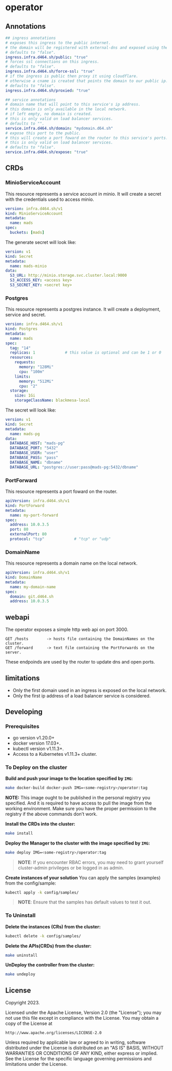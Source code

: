 # operator

## Annotations

```yaml
## ingress annotations
# exposes this ingress to the public internet.
# the domain will be registered with external-dns and exposed using the external ingress class.
# defaults to "false".
ingress.infra.d464.sh/public: "true"
# forces ssl connections on this ingress.
# defaults to "false".
ingress.infra.d464.sh/force-ssl: "true"
# if the ingress is public then proxy it using cloudflare.
# otherwise a cname is created that points the domain to our public ip.
# defaults to "false".
ingress.infra.d464.sh/proxied: "true"

## service annotations
# domain name that will point to this service's ip address.
# this domain is only available in the local network.
# if left empty, no domain is created.
# this is only valid on load balancer services.
# defaults to "".
service.infra.d464.sh/domain: "mydomain.d64.sh"
# expose this port to the public.
# this will create a port foward on the router to this service's ports.
# this is only valid on load balancer services.
# defaults to "false".
service.infra.d464.sh/expose: "true"
```

## CRDs

### MinioServiceAccount

This resource represents a service account in minio.
It will create a secret with the credentials used to access minio.

```yaml
version: infra.d464.sh/v1
kind: MinioServiceAccount
metadata:
  name: mads
spec:
  buckets: [mads]
```

The generate secret will look like:
```yaml
version: v1
kind: Secret
metadata:
  name: mads-minio
data:
  S3_URL: http://minio.storage.svc.cluster.local:9000
  S3_ACCESS_KEY: <access key>
  S3_SECRET_KEY: <secret key>
```

### Postgres

This resource represents a postgres instance.
It will create a deployment, service and secret.

```yaml
version: infra.d464.sh/v1
kind: Postgres
metadata:
  name: mads
spec:
  tag: "14"
  replicas: 1             # this value is optional and can be 1 or 0
  resources:
    requests:
      memory: "128Mi"
      cpu: "100m"
    limits:
      memory: "512Mi"
      cpu: "2"
  storage:
    size: 1Gi
    storageClassName: blackmesa-local
```

The secret will look like:
```yaml
version: v1
kind: Secret
metadata:
  name: mads-pg
data:
  DATABASE_HOST: "mads-pg"
  DATABASE_PORT: "5432"
  DATABASE_USER: "user"
  DATABASE_PASS: "pass"
  DATABASE_NAME: "dbname"
  DATABASE_URL: "postgres://user:pass@mads-pg:5432/dbname"
```

### PortForward

This resource represents a port foward on the router.

```yaml
apiVersion: infra.d464.sh/v1
kind: PortForward
metadata:
  name: my-port-forward
spec:
  address: 10.0.3.5
  port: 80
  externalPort: 80
  protocol: "tcp"             # "tcp" or "udp"
```

### DomainName

This resource represents a domain name on the local network.

```yaml
apiVersion: infra.d464.sh/v1
kind: DomainName
metadata:
  name: my-domain-name
spec:
  domain: git.d464.sh
  address: 10.0.3.5
```

## webapi

The operator exposes a simple http web api on port 3000.
```
GET /hosts        -> hosts file containing the DomainNames on the cluster.
GET /forward      -> text file containing the PortForwards on the server.
```
These endpoinds are used by the router to update dns and open ports.

## limitations

+ Only the first domain used in an ingress is exposed on the local network.
+ Only the first ip address of a load balancer service is considered.

## Developing

### Prerequisites
- go version v1.20.0+
- docker version 17.03+.
- kubectl version v1.11.3+.
- Access to a Kubernetes v1.11.3+ cluster.

### To Deploy on the cluster
**Build and push your image to the location specified by `IMG`:**

```sh
make docker-build docker-push IMG=<some-registry>/operator:tag
```

**NOTE:** This image ought to be published in the personal registry you specified. 
And it is required to have access to pull the image from the working environment. 
Make sure you have the proper permission to the registry if the above commands don’t work.

**Install the CRDs into the cluster:**

```sh
make install
```

**Deploy the Manager to the cluster with the image specified by `IMG`:**

```sh
make deploy IMG=<some-registry>/operator:tag
```

> **NOTE**: If you encounter RBAC errors, you may need to grant yourself cluster-admin 
privileges or be logged in as admin.

**Create instances of your solution**
You can apply the samples (examples) from the config/sample:

```sh
kubectl apply -k config/samples/
```

>**NOTE**: Ensure that the samples has default values to test it out.

### To Uninstall
**Delete the instances (CRs) from the cluster:**

```sh
kubectl delete -k config/samples/
```

**Delete the APIs(CRDs) from the cluster:**

```sh
make uninstall
```

**UnDeploy the controller from the cluster:**

```sh
make undeploy
```

## License

Copyright 2023.

Licensed under the Apache License, Version 2.0 (the "License");
you may not use this file except in compliance with the License.
You may obtain a copy of the License at

    http://www.apache.org/licenses/LICENSE-2.0

Unless required by applicable law or agreed to in writing, software
distributed under the License is distributed on an "AS IS" BASIS,
WITHOUT WARRANTIES OR CONDITIONS OF ANY KIND, either express or implied.
See the License for the specific language governing permissions and
limitations under the License.

